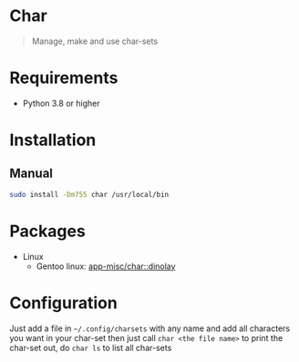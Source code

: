 # Char

> Manage, make and use char-sets

# Requirements

- Python 3.8 or higher

# Installation

## Manual

```bash
sudo install -Dm755 char /usr/local/bin
```

# Packages

- Linux
  - Gentoo linux: [app-misc/char::dinolay](https://ari-web.xyz/gentooatom/app-misc/char)

# Configuration

Just add a file in `~/.config/charsets` with any name and add all characters you want in your char-set
then just call `char <the file name>` to print the char-set out, do `char ls` to
list all char-sets

